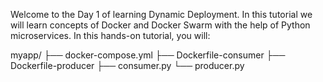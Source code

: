 Welcome to the Day 1 of learning Dynamic Deployment. In this tutorial we will learn concepts of Docker and Docker Swarm with the help of Python microservices. In this hands-on tutorial, you will:

myapp/
├── docker-compose.yml
├── Dockerfile-consumer
├── Dockerfile-producer
├── consumer.py
└── producer.py

